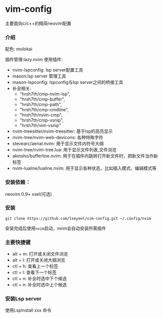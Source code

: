 # vim-config

主要面向c/c++的精简neovim配置

### 介绍

配色:
molokai

插件管理:lazy.nvim
使用插件:
- nvim-lspconfig: lsp server配置工具
- mason:lsp server 管理工具
- mason-lspconfig: lspconfig与lsp server之间的桥接工具
- 补全相关:
    - "hrsh7th/cmp-nvim-lsp",    
    - "hrsh7th/cmp-buffer",    
    - "hrsh7th/cmp-path",    
    - "hrsh7th/cmp-cmdline",    
    - "hrsh7th/nvim-cmp",
    - "hrsh7th/cmp-vsnip",
    - "hrsh7th/vim-vsnip"
- nvim-treesitter/nvim-treesitter: 基于lsp的高亮显示
- nvim-tree/nvim-web-devicons: 各种特殊字符
- stevearc/aerial.nvim: 用于显示文件内符号大纲
- nvim-tree/nvim-tree.lua: 用于显示文件列表,文件浏览
- akinsho/bufferline.nvim: 用于在插件内跳转打开新文件时，把新文件当作新标签
- nvim-lualine/lualine.nvim: 用于显示各种状态，比如插入模式，编辑模式等

### 安装依赖：

neovim 0.9+
xsel(可选)

### 安装

```
git clone https://github.com/leeyeel/vim-config.git ~/.config/nvim
```
安装完成后使用`nvim`启动，nvim会自动安装所需插件

### 主要快捷键

- alt + m: 打开或关闭文件浏览
- alt + l: 打开或关闭大纲浏览
- ctl + h: 查看上一个标签
- ctl + l: 查看下一个标签
- ctl + n: 补全时选中下个候选
- ctl + n: 补全时选中上个候选

### 安装Lsp server

使用LspInstall xxx 命令
